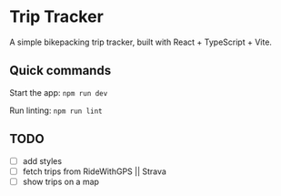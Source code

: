 # Trip Tracker

A simple bikepacking trip tracker, built with React + TypeScript + Vite.

## Quick commands
Start the app:
`npm run dev`

Run linting:
`npm run lint`

## TODO
- [ ] add styles
- [ ] fetch trips from RideWithGPS || Strava
- [ ] show trips on a map